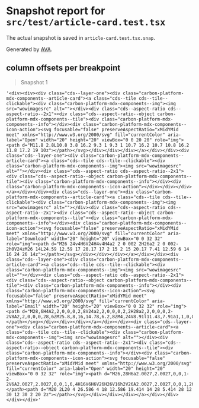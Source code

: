 # Snapshot report for `src/test/article-card.test.tsx`

The actual snapshot is saved in `article-card.test.tsx.snap`.

Generated by [AVA](https://avajs.dev).

## column offsets per breakpoint

> Snapshot 1

    '<div><div><div class="cds--layer-one"><div class="carbon-platform-mdx-components--article-card"><a class="cds--tile cds--tile--clickable"><div class="carbon-platform-mdx-components--img"><img src="wowimagesrc" alt=""></div><div class="cds--aspect-ratio cds--aspect-ratio--2x1"><div class="cds--aspect-ratio--object carbon-platform-mdx-components--tile"><div class="carbon-platform-mdx-components--info"></div><div class="carbon-platform-mdx-components--icon-action"><svg focusable="false" preserveAspectRatio="xMidYMid meet" xmlns="http://www.w3.org/2000/svg" fill="currentColor" aria-label="Open" width="20" height="20" viewBox="0 0 20 20" role="img"><path d="M11.8 2.8L10.8 3.8 16.2 9.3 1 9.3 1 10.7 16.2 10.7 10.8 16.2 11.8 17.2 19 10z"></path></svg></div></div></div></a></div></div><div class="cds--layer-one"><div class="carbon-platform-mdx-components--article-card"><a class="cds--tile cds--tile--clickable"><div class="carbon-platform-mdx-components--img"><img src="wowimagesrc" alt=""></div><div class="cds--aspect-ratio cds--aspect-ratio--2x1"><div class="cds--aspect-ratio--object carbon-platform-mdx-components--tile"><div class="carbon-platform-mdx-components--info"></div><div class="carbon-platform-mdx-components--icon-action"></div></div></div></a></div></div><div class="cds--layer-one"><div class="carbon-platform-mdx-components--article-card"><a class="cds--tile cds--tile--clickable"><div class="carbon-platform-mdx-components--img"><img src="wowimagesrc" alt=""></div><div class="cds--aspect-ratio cds--aspect-ratio--2x1"><div class="cds--aspect-ratio--object carbon-platform-mdx-components--tile"><div class="carbon-platform-mdx-components--info"></div><div class="carbon-platform-mdx-components--icon-action"><svg focusable="false" preserveAspectRatio="xMidYMid meet" xmlns="http://www.w3.org/2000/svg" fill="currentColor" aria-label="Download" width="20" height="20" viewBox="0 0 32 32" role="img"><path d="M26 24v4H6V24H4v4H4a2 2 0 002 2H26a2 2 0 002-2h0V24zM26 14L24.59 12.59 17 20.17 17 2 15 2 15 20.17 7.41 12.59 6 14 16 24 26 14z"></path></svg></div></div></div></a></div></div><div class="cds--layer-one"><div class="carbon-platform-mdx-components--article-card"><a class="cds--tile cds--tile--clickable"><div class="carbon-platform-mdx-components--img"><img src="wowimagesrc" alt=""></div><div class="cds--aspect-ratio cds--aspect-ratio--2x1"><div class="cds--aspect-ratio--object carbon-platform-mdx-components--tile"><div class="carbon-platform-mdx-components--info"></div><div class="carbon-platform-mdx-components--icon-action"><svg focusable="false" preserveAspectRatio="xMidYMid meet" xmlns="http://www.w3.org/2000/svg" fill="currentColor" aria-label="Email" width="20" height="20" viewBox="0 0 32 32" role="img"><path d="M28,6H4A2,2,0,0,0,2,8V24a2,2,0,0,0,2,2H28a2,2,0,0,0,2-2V8A2,2,0,0,0,28,6ZM25.8,8,16,14.78,6.2,8ZM4,24V8.91l11.43,7.91a1,1,0,0,0,1.14,0L28,8.91V24Z"></path></svg></div></div></div></a></div></div><div class="cds--layer-one"><div class="carbon-platform-mdx-components--article-card"><a class="cds--tile cds--tile--clickable"><div class="carbon-platform-mdx-components--img"><img src="wowimagesrc" alt=""></div><div class="cds--aspect-ratio cds--aspect-ratio--2x1"><div class="cds--aspect-ratio--object carbon-platform-mdx-components--tile"><div class="carbon-platform-mdx-components--info"></div><div class="carbon-platform-mdx-components--icon-action"><svg focusable="false" preserveAspectRatio="xMidYMid meet" xmlns="http://www.w3.org/2000/svg" fill="currentColor" aria-label="Open" width="20" height="20" viewBox="0 0 32 32" role="img"><path d="M26,28H6a2.0027,2.0027,0,0,1-2-2V6A2.0027,2.0027,0,0,1,6,4H16V6H6V26H26V16h2V26A2.0027,2.0027,0,0,1,26,28Z"></path><path d="M20 2L20 4 26.586 4 18 12.586 19.414 14 28 5.414 28 12 30 12 30 2 20 2z"></path></svg></div></div></div></a></div></div></div></div>'
